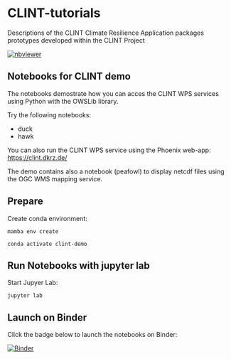 # CLINT-tutorials
Descriptions of the CLINT Climate Resilience Application packages prototypes developed within the CLINT Project

[![nbviewer](https://img.shields.io/badge/jupyter-nbviewer-orange.svg)](https://nbviewer.jupyter.org/github/climateintelligence/CLINT-tutorials/tree/main/notebooks/)


## Notebooks for CLINT demo

The notebooks demostrate how you can acces the CLINT WPS services using Python with the OWSLib library.

Try the following notebooks:
* duck
* hawk

You can also run the CLINT WPS service using the Phoenix web-app:
https://clint.dkrz.de/

The demo contains also a notebook (peafowl) to display netcdf files using the OGC WMS mapping service.

## Prepare

Create conda environment:
```
mamba env create

conda activate clint-demo
```

## Run Notebooks with jupyter lab

Start Jupyer Lab:
```
jupyter lab
```

## Launch on Binder

Click the badge below to launch the notebooks on Binder:

[![Binder](https://mybinder.org/badge_logo.svg)](https://mybinder.org/v2/gh/climateintelligence/CLINT-tutorials/HEAD)

